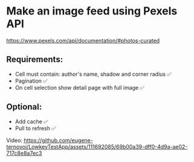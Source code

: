 # Make an image feed using Pexels API

https://www.pexels.com/api/documentation/#photos-curated

## Requirements:

- Cell must contain: author's name, shadow and corner radius ✅
- Pagination ✅
- On cell selection show detail page with full image ✅

## Optional:

- Add cache ✅
- Pull to refresh ✅

Video:
https://github.com/eugene-ternovoi/LowkeyTestApp/assets/111692085/69b00a39-dff0-4d9a-ae02-717c8e8a7ec3

